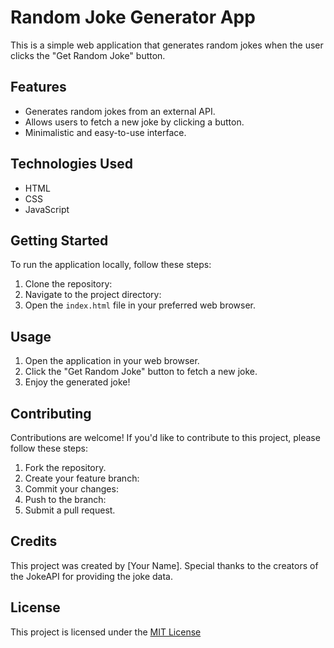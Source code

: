 # Random Joke Generator App

This is a simple web application that generates random jokes when the user clicks the "Get Random Joke" button.

## Features

- Generates random jokes from an external API.
- Allows users to fetch a new joke by clicking a button.
- Minimalistic and easy-to-use interface.

## Technologies Used

- HTML
- CSS
- JavaScript

## Getting Started

To run the application locally, follow these steps:

1. Clone the repository:
2. Navigate to the project directory:
3. Open the `index.html` file in your preferred web browser.

## Usage

1. Open the application in your web browser.
2. Click the "Get Random Joke" button to fetch a new joke.
3. Enjoy the generated joke!

## Contributing

Contributions are welcome! If you'd like to contribute to this project, please follow these steps:

1. Fork the repository.
2. Create your feature branch:
3. Commit your changes:
4. Push to the branch:
5. Submit a pull request.

## Credits

This project was created by [Your Name]. Special thanks to the creators of the JokeAPI for providing the joke data.

## License

This project is licensed under the [MIT License](LICENSE)